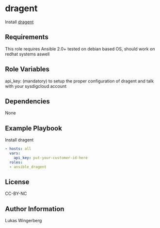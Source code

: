 dragent
======

Install [dragent](http://www.sysdig.org/)

Requirements
------------

This role requires Ansible 2.0+
tested on debian based OS, should work on redhat systems aswell

Role Variables
--------------

api_key: (mandatory) to setup the proper configuration of dragent and talk with your sysdigcloud account 

Dependencies
------------

None

Example Playbook
----------------

Install dragent
```yaml
- hosts: all
  vars:
    api_key: put-your-customer-id-here
  roles:
  - ansible_dragent

```

License
-------

CC-BY-NC

Author Information
------------------

Lukas Wingerberg
